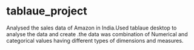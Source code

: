 # tablaue_project
Analysed the sales data of Amazon in India.Used tablaue desktop to analyse the data and create .the data was combination of Numerical and categorical values having different types of dimensions and measures.

